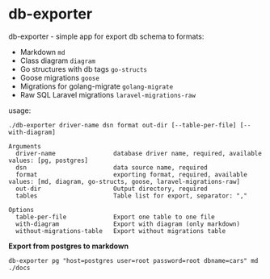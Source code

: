 # db-exporter

db-exporter - simple app for export db schema to formats:
* Markdown `md`
* Class diagram `diagram`
* Go structures with db tags `go-structs`
* Goose migrations `goose`
* Migrations for golang-migrate `golang-migrate`
* Raw SQL Laravel migrations `laravel-migrations-raw`

usage:
```text
./db-exporter driver-name dsn format out-dir [--table-per-file] [--with-diagram]

Arguments
  driver-name                database driver name, required, available values: [pg, postgres]
  dsn                        data source name, required
  format                     exporting format, required, available values: [md, diagram, go-structs, goose, laravel-migrations-raw]
  out-dir                    Output directory, required
  tables                     Table list for export, separator: ","

Options
  table-per-file             Export one table to one file
  with-diagram               Export with diagram (only markdown)
  without-migrations-table   Export without migrations table
```

**Export from postgres to markdown**

```db-exporter pg "host=postgres user=root password=root dbname=cars" md ./docs```
